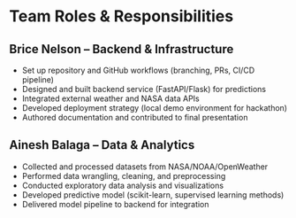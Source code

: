 # Team Roles & Responsibilities

## Brice Nelson – Backend & Infrastructure

- Set up repository and GitHub workflows (branching, PRs, CI/CD pipeline)
- Designed and built backend service (FastAPI/Flask) for predictions
- Integrated external weather and NASA data APIs
- Developed deployment strategy (local demo environment for hackathon)
- Authored documentation and contributed to final presentation

## Ainesh Balaga – Data & Analytics

- Collected and processed datasets from NASA/NOAA/OpenWeather
- Performed data wrangling, cleaning, and preprocessing
- Conducted exploratory data analysis and visualizations
- Developed predictive model (scikit-learn, supervised learning methods)
- Delivered model pipeline to backend for integration
